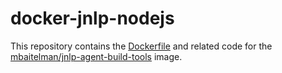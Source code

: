 # docker-jnlp-nodejs

This repository contains the [Dockerfile](Dockerfile) and related code for the [mbaitelman/jnlp-agent-build-tools](https://hub.docker.com/repository/docker/mbaitelman/jnlp-agent-build-tools/) image.
